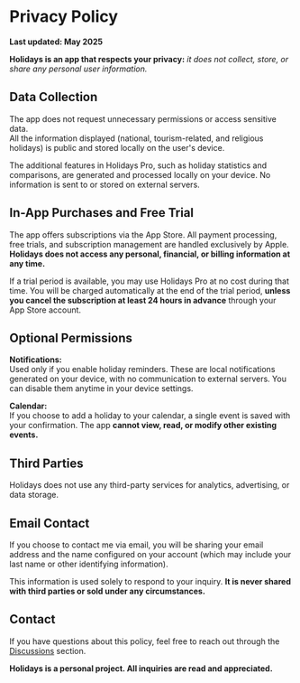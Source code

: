 # Privacy Policy

**Last updated: May 2025**

**Holidays is an app that respects your privacy:** *it does not collect, store, or share any personal user information.*

## Data Collection

The app does not request unnecessary permissions or access sensitive data.  
All the information displayed (national, tourism-related, and religious holidays) is public and stored locally on the user's device.

The additional features in Holidays Pro, such as holiday statistics and comparisons, are generated and processed locally on your device. No information is sent to or stored on external servers.

## In-App Purchases and Free Trial

The app offers subscriptions via the App Store. All payment processing, free trials, and subscription management are handled exclusively by Apple. **Holidays does not access any personal, financial, or billing information at any time.**

If a trial period is available, you may use Holidays Pro at no cost during that time. You will be charged automatically at the end of the trial period, **unless you cancel the subscription at least 24 hours in advance** through your App Store account.

## Optional Permissions

**Notifications:**  
Used only if you enable holiday reminders. These are local notifications generated on your device, with no communication to external servers. You can disable them anytime in your device settings.

**Calendar:**  
If you choose to add a holiday to your calendar, a single event is saved with your confirmation. The app **cannot view, read, or modify other existing events.**

## Third Parties

Holidays does not use any third-party services for analytics, advertising, or data storage.

## Email Contact

If you choose to contact me via email, you will be sharing your email address and the name configured on your account (which may include your last name or other identifying information).

This information is used solely to respond to your inquiry. **It is never shared with third parties or sold under any circumstances.**

## Contact

If you have questions about this policy, feel free to reach out through the [Discussions](https://github.com/lucasditomase/feriados/discussions) section.

**Holidays is a personal project. All inquiries are read and appreciated.**
